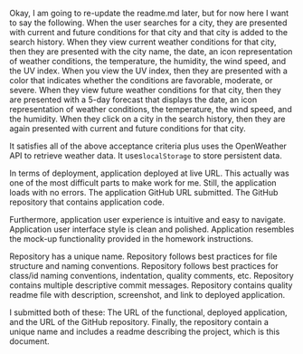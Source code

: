 Okay, I am going to re-update the readme.md later, but for now here I want to say the following. When the user searches for a city, they are presented with current and future conditions for that city and that city is added to the search history. When they view current weather conditions for that city, then they are presented with the city name, the date, an icon representation of weather conditions, the temperature, the humidity, the wind speed, and the UV index. When you view the UV index, then they are presented with a color that indicates whether the conditions are favorable, moderate, or severe. When they view future weather conditions for that city, then they are presented with a 5-day forecast that displays the date, an icon representation of weather conditions, the temperature, the wind speed, and the humidity. When they click on a city in the search history, then they are again presented with current and future conditions for that city. 

It satisfies all of the above acceptance criteria plus uses the OpenWeather API to retrieve weather data. It uses`localStorage` to store persistent data.

In terms of deployment, application deployed at live URL. This actually was one of the most difficult parts to make work for me. Still, the application loads with no errors. The application GitHub URL submitted. The GitHub repository that contains application code.

Furthermore, application user experience is intuitive and easy to navigate. Application user interface style is clean and polished. Application resembles the mock-up functionality provided in the homework instructions.

Repository has a unique name. Repository follows best practices for file structure and naming conventions. Repository follows best practices for class/id naming conventions, indentation, quality comments, etc. Repository contains multiple descriptive commit messages. Repository contains quality readme file with description, screenshot, and link to deployed application.

I submitted both of these: The URL of the functional, deployed application, and the URL of the GitHub repository. Finally, the repository contain a unique name and includes a readme describing the project, which is this document.

